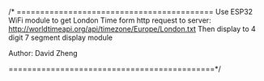 /* ==========================================
  Use ESP32 WiFi module to get London Time form http request to server: http://worldtimeapi.org/api/timezone/Europe/London.txt
  Then display to 4 digit 7 segment display module
  
  Author: David Zheng
  
 ============================================*/
  
